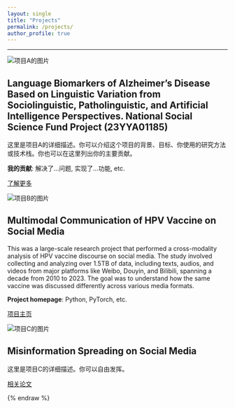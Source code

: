 ```yaml
---
layout: single
title: "Projects"
permalink: /projects/
author_profile: true
---
```


---

<div class="feature__wrapper">

<div class="feature__item--right">
  <div class="archive__item">
    <div class="archive__item-teaser">
      <img src="{{ site.baseurl }}/images/project-a.jpg" alt="项目A的图片">
    </div>
    <div class="archive__item-body">
      <h2 class="archive__item-title">Language Biomarkers of Alzheimer’s Disease Based on Linguistic Variation from Sociolinguistic, Patholinguistic, and Artificial Intelligence Perspectives. National Social Science Fund Project (23YYA01185)</h2> 
      <div class="archive__item-excerpt">
        <p>这里是项目A的详细描述。你可以介绍这个项目的背景、目标、你使用的研究方法或技术栈。你也可以在这里列出你的主要贡献。</p>
        <p><strong>我的贡献</strong>: 解决了...问题, 实现了...功能, etc.</p>
      </div>
      <p><a href="[这里放项目链接，比如GitHub]" class="btn btn--primary">了解更多</a></p>
    </div>
  </div>
</div>
<div class="feature__item--left">
  <div class="archive__item">
    <div class="archive__item-teaser">
      <img src="{{ site.baseurl }}/images/project-b.png" alt="项目B的图片">
    </div>
    <div class="archive__item-body">
      <h2 class="archive__item-title">Multimodal Communication of HPV Vaccine on Social Media</h2>
      <div class="archive__item-excerpt">
        <p>This was a large-scale research project that performed a cross-modality analysis of HPV vaccine discourse on social media. The study involved collecting and analyzing over 1.5TB of data, including texts, audios, and videos from major platforms like Weibo, Douyin, and Bilibili, spanning a decade from 2010 to 2023. The goal was to understand how the same vaccine was discussed differently across various media formats.</p>
        <p><strong>Project homepage</strong>: Python, PyTorch, etc.</p>
      </div>
      <p><a href="[这里放项目链接]" class="btn btn--primary">项目主页</a></p>
    </div>
  </div>
</div>
<div class="feature__item--right">
  <div class="archive__item">
    <div class="archive__item-teaser">
      <img src="{{ site.baseurl }}/images/project-c.gif" alt="项目C的图片">
    </div>
    <div class="archive__item-body">
      <h2 class="archive__item-title">Misinformation Spreading on Social Media</h2>
      <div class="archive__item-excerpt">
        <p>这里是项目C的详细描述。你可以自由发挥。</p>
      </div>
      <p><a href="[这里放项目链接]" class="btn btn--primary">相关论文</a></p>
    </div>
  </div>
</div>
</div>
{% endraw %}
